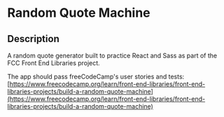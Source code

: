# Random Quote Machine

## Description

A random quote generator built to practice React and Sass as part of the FCC Front End Libraries project.

The app should pass freeCodeCamp's user stories and tests: [https://www.freecodecamp.org/learn/front-end-libraries/front-end-libraries-projects/build-a-random-quote-machine](https://www.freecodecamp.org/learn/front-end-libraries/front-end-libraries-projects/build-a-random-quote-machine)
